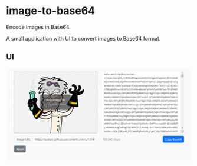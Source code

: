 # image-to-base64
Encode images in Base64.

A small application with UI to convert images to Base64 format.

## UI
![Screenshot of the UI](screenshot.png)
